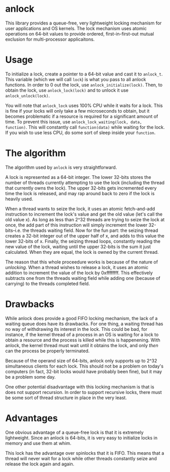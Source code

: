 # anlock

This library provides a queue-free, very lightweight locking mechanism for user applications and OS kernels. The lock mechanism uses atomic operations on 64-bit values to provide ordered, first-in-first-out mutual exclusion for multi-processor applicaitons.

# Usage

To initialize a lock, create a pointer to a 64-bit value and cast it to `anlock_t`.  This variable (which we will call `lock`) is what you pass to all anlock functions.  In order to 0 out the lock, use `anlock_initialize(lock)`.  Then, to obtain the lock, use `anlock_lock(lock)` and to unlock it use `anlock_unlock(lock)`.

You will note that `anlock_lock` uses 100% CPU while it waits for a lock.  This is fine if your locks will only take a few microseconds to obtain, but it becomes problematic if a resource is required for a significant amount of time.  To prevent this issue, use `anlock_lock_waiting(lock, data, function)`.  This will constantly call `function(data)` while waiting for the lock.  If you wish to use less CPU, do some sort of sleep inside your `function`.

# The algorithm

The algorithm used by `anlock` is very straightforward.

A lock is represented as a 64-bit integer.  The lower 32-bits stores the number of threads currently attempting to use the lock (including the thread that currently owns the lock).  The upper 32-bits gets incremented every time the lock is released, and may rap around back to zero if the lock is heavily used.

When a thread wants to seize the lock, it uses an atomic fetch-and-add instruction to increment the lock's value and get the old value (let's call the old value x).  As long as less than 2^32 threads are trying to seize the lock at once, the add part of this instruction will simply increment the lower 32-bits&ndash;i.e. the threads waiting field.  Now for the fun part: the seizing thread creates a 32-bit integer out of the upper half of x, and adds to this value the lower 32-bits of x.  Finally, the seizing thread loops, constantly reading the new value of the lock, waiting until the upper 32-bits is the sum it just calculated.  When they are equal, the lock is owned by the current thread.

The reason that this whole proceedure works is because of the nature of *unlocking*.  When a thread wishes to release a lock, it uses an atomic addition to increment the value of the lock by 0xffffffff.  This effectively subtracts one from the threads waiting field while adding one (because of carrying) to the threads completed field.

# Drawbacks

While anlock does provide a good FIFO locking mechanism, the lack of a waiting queue does have its drawbacks.  For one thing, a waiting thread has no way of withdrawing its interest in the lock.  This could be bad, for instance, if the kernel thread of a process in an OS is waiting for a lock to obtain a resource and the process is killed while this is happenening.  With anlock, the kernel thread must wait until it obtains the lock, and only *then* can the process be properly terminated.

Because of the operand size of 64-bits, anlock only supports up to 2^32 simultaneous clients for each lock.  This should not be a problem on today's computers (in fact, 32-bit locks would have probably been fine), but it may be a problem some day.

One other potential disadvantage with this locking mechanism is that is does not support recursion.  In order to support recursive locks, there must be some sort of thread structure in place in the very least.

# Advantages

One obvious advantage of a queue-free lock is that it is extremely lightweight.  Since an anlock is 64-bits, it is very easy to initialize locks in memory and use them at whim.

This lock has the advantage over spinlocks that it is FIFO.  This means that a thread will never wait for a lock while other threads constantly seize and release the lock again and again.
